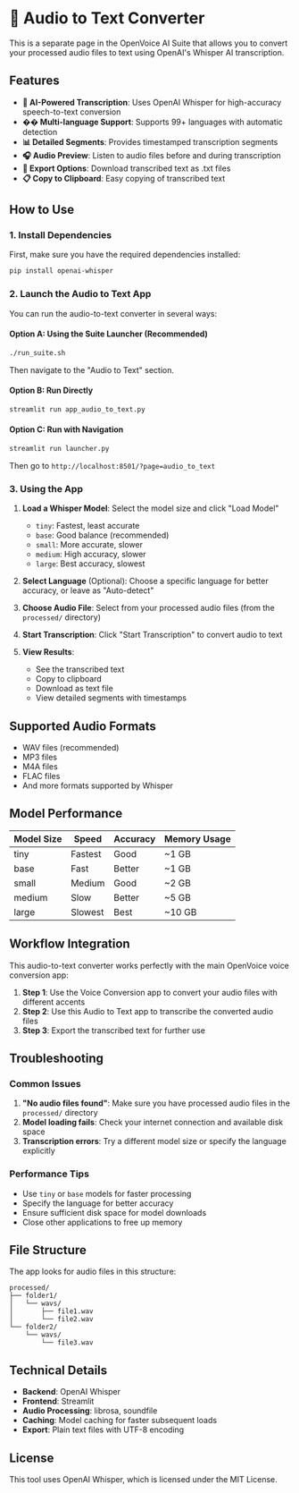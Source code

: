 # 🎤 Audio to Text Converter

This is a separate page in the OpenVoice AI Suite that allows you to convert your processed audio files to text using OpenAI's Whisper AI transcription.

## Features

- **🤖 AI-Powered Transcription**: Uses OpenAI Whisper for high-accuracy speech-to-text conversion
- **�� Multi-language Support**: Supports 99+ languages with automatic detection
- **📊 Detailed Segments**: Provides timestamped transcription segments
- **🎧 Audio Preview**: Listen to audio files before and during transcription
- **💾 Export Options**: Download transcribed text as .txt files
- **📋 Copy to Clipboard**: Easy copying of transcribed text

## How to Use

### 1. Install Dependencies

First, make sure you have the required dependencies installed:

```bash
pip install openai-whisper
```

### 2. Launch the Audio to Text App

You can run the audio-to-text converter in several ways:

#### Option A: Using the Suite Launcher (Recommended)
```bash
./run_suite.sh
```
Then navigate to the "Audio to Text" section.

#### Option B: Run Directly
```bash
streamlit run app_audio_to_text.py
```

#### Option C: Run with Navigation
```bash
streamlit run launcher.py
```
Then go to `http://localhost:8501/?page=audio_to_text`

### 3. Using the App

1. **Load a Whisper Model**: Select the model size and click "Load Model"
   - `tiny`: Fastest, least accurate
   - `base`: Good balance (recommended)
   - `small`: More accurate, slower
   - `medium`: High accuracy, slower
   - `large`: Best accuracy, slowest

2. **Select Language** (Optional): Choose a specific language for better accuracy, or leave as "Auto-detect"

3. **Choose Audio File**: Select from your processed audio files (from the `processed/` directory)

4. **Start Transcription**: Click "Start Transcription" to convert audio to text

5. **View Results**: 
   - See the transcribed text
   - Copy to clipboard
   - Download as text file
   - View detailed segments with timestamps

## Supported Audio Formats

- WAV files (recommended)
- MP3 files
- M4A files
- FLAC files
- And more formats supported by Whisper

## Model Performance

| Model Size | Speed | Accuracy | Memory Usage |
|------------|-------|----------|--------------|
| tiny       | Fastest | Good | ~1 GB |
| base       | Fast | Better | ~1 GB |
| small      | Medium | Good | ~2 GB |
| medium     | Slow | Better | ~5 GB |
| large      | Slowest | Best | ~10 GB |

## Workflow Integration

This audio-to-text converter works perfectly with the main OpenVoice voice conversion app:

1. **Step 1**: Use the Voice Conversion app to convert your audio files with different accents
2. **Step 2**: Use this Audio to Text app to transcribe the converted audio files
3. **Step 3**: Export the transcribed text for further use

## Troubleshooting

### Common Issues

1. **"No audio files found"**: Make sure you have processed audio files in the `processed/` directory
2. **Model loading fails**: Check your internet connection and available disk space
3. **Transcription errors**: Try a different model size or specify the language explicitly

### Performance Tips

- Use `tiny` or `base` models for faster processing
- Specify the language for better accuracy
- Ensure sufficient disk space for model downloads
- Close other applications to free up memory

## File Structure

The app looks for audio files in this structure:
```
processed/
├── folder1/
│   └── wavs/
│       ├── file1.wav
│       └── file2.wav
└── folder2/
    └── wavs/
        └── file3.wav
```

## Technical Details

- **Backend**: OpenAI Whisper
- **Frontend**: Streamlit
- **Audio Processing**: librosa, soundfile
- **Caching**: Model caching for faster subsequent loads
- **Export**: Plain text files with UTF-8 encoding

## License

This tool uses OpenAI Whisper, which is licensed under the MIT License.
